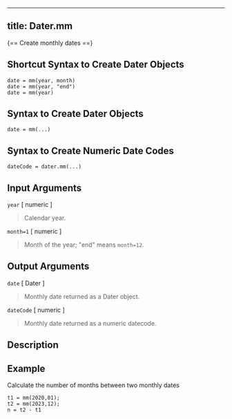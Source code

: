 ---
title: Dater.mm
--

{== Create monthly dates ==}


## Shortcut Syntax to Create Dater Objects

    date = mm(year, month)
    date = mm(year, "end")
    date = mm(year)


## Syntax to Create Dater Objects

    date = mm(...)


## Syntax to Create Numeric Date Codes

    dateCode = dater.mm(...)


## Input Arguments

`year` [ numeric ] 

> Calendar year.


`month=1` [ numeric ]

> Month of the year; "end" means `month=12`.


## Output Arguments

`date` [ Dater ]

> Monthly date returned as a Dater object.


`dateCode` [ numeric ]

> Monthly date returned as a numeric datecode.


## Description


## Example

Calculate the number of months between two monthly dates

    t1 = mm(2020,01);
    t2 = mm(2023,12);
    n = t2 - t1

